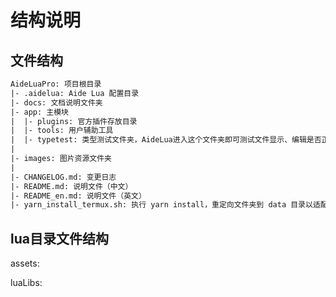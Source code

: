 # 结构说明

## 文件结构

```txt
AideLuaPro: 项目根目录
|- .aidelua: Aide Lua 配置目录
|- docs: 文档说明文件夹
|- app: 主模块
|  |- plugins: 官方插件存放目录
|  |- tools: 用户辅助工具
|  |- typetest: 类型测试文件夹，AideLua进入这个文件夹即可测试文件显示、编辑是否正常工作
|
|- images: 图片资源文件夹
|
|- CHANGELOG.md: 变更日志
|- README.md: 说明文件（中文）
|- README_en.md: 说明文件（英文）
|- yarn_install_termux.sh: 执行 yarn install，重定向文件夹到 data 目录以适配安卓端

```

## lua目录文件结构

assets:


luaLibs:
